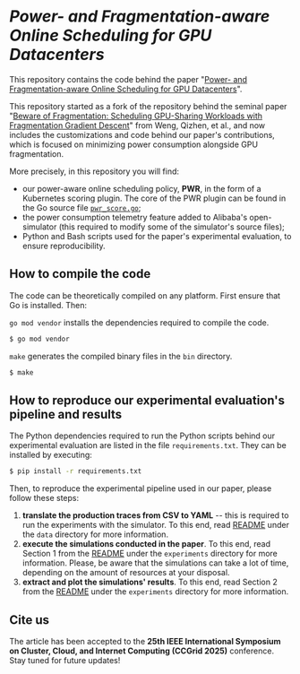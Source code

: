 # *Power- and Fragmentation-aware Online Scheduling for GPU Datacenters*

This repository contains the code behind the paper "[Power- and Fragmentation-aware Online Scheduling for GPU Datacenters](https://arxiv.org/abs/2412.17484)". 

This repository started as a fork of the repository behind the seminal paper "[Beware of Fragmentation: Scheduling GPU-Sharing Workloads with Fragmentation Gradient Descent](https://www.usenix.org/system/files/atc23-weng.pdf)" from Weng, Qizhen, et al., and now includes the customizations and code behind our paper's contributions, which is focused on minimizing power consumption alongside GPU fragmentation. 

More precisely, in this repository you will find:

- our power-aware online scheduling policy, **PWR**, in the form of a Kubernetes scoring plugin. The core of the PWR plugin can be found in the Go source file [`pwr_score.go`](pkg/simulator/plugin/pwr_score.go);
- the power consumption telemetry feature added to Alibaba's open-simulator (this required to modify some of the simulator's source files);
- Python and Bash scripts used for the paper's experimental evaluation, to ensure reproducibility.


## How to compile the code

The code can be theoretically compiled on any platform. First ensure that Go is installed. Then:

`go mod vendor` installs the dependencies required to compile the code. 

```bash
$ go mod vendor
```

`make` generates the compiled binary files in the `bin` directory.

```bash
$ make
```

## How to reproduce our experimental evaluation's pipeline and results

The Python dependencies required to run the Python scripts behind our experimental evaluation are listed in the file `requirements.txt`. They can be installed by executing:

```bash
$ pip install -r requirements.txt
```

Then, to reproduce the experimental pipeline used in our paper, please follow these steps:

1. **translate the production traces from CSV to YAML** -- this is required to run the experiments with the simulator. To this end, read [README](data/README.md) under the `data` directory for more information.
2. **execute the simulations conducted in the paper**. To this end, read Section 1 from the [README](experiments/README.md) under the `experiments` directory for more information. Please, be aware that the simulations can take a lot of time, depending on the amount of resources at your disposal.
3. **extract and plot the simulations' results**. To this end, read Section 2 from the [README](experiments/README.md) under the `experiments` directory for more information.


## Cite us

The article has been accepted to the **25th IEEE International Symposium on Cluster, Cloud, and Internet Computing (CCGrid 2025)** conference. Stay tuned for future updates!
